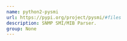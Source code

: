 ```yaml
---
name: python2-pysmi
url: https://pypi.org/project/pysmi/#files
description: SNMP SMI/MIB Parser.
group: None
---
```


